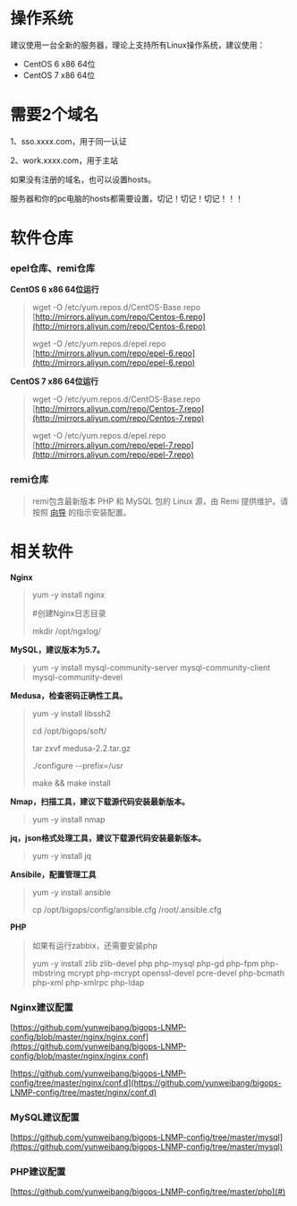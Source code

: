 # 操作系统

建议使用一台全新的服务器，理论上支持所有Linux操作系统，建议使用：

* CentOS 6 x86 64位
* CentOS 7 x86 64位

# 需要2个域名

1、sso.xxxx.com，用于同一认证

2、work.xxxx.com，用于主站

如果没有注册的域名，也可以设置hosts。

服务器和你的pc电脑的hosts都需要设置，切记！切记！切记！！！

# 软件仓库

### epel仓库、remi仓库

**CentOS 6 x86 64位运行**

> wget -O /etc/yum.repos.d/CentOS-Base.repo [http://mirrors.aliyun.com/repo/Centos-6.repo](http://mirrors.aliyun.com/repo/Centos-6.repo)
>
> wget -O /etc/yum.repos.d/epel.repo [http://mirrors.aliyun.com/repo/epel-6.repo](http://mirrors.aliyun.com/repo/epel-6.repo)

**CentOS 7 x86 64位运行**

> wget -O /etc/yum.repos.d/CentOS-Base.repo [http://mirrors.aliyun.com/repo/Centos-7.repo](http://mirrors.aliyun.com/repo/Centos-7.repo)
>
> wget -O /etc/yum.repos.d/epel.repo [http://mirrors.aliyun.com/repo/epel-7.repo](http://mirrors.aliyun.com/repo/epel-7.repo)

### **remi仓库**

> remi包含最新版本 PHP 和 MySQL 包的 Linux 源，由 Remi 提供维护。请按照 [向导](https://rpms.remirepo.net/wizard/ "向导") 的指示安装配置。

# 相关软件

**Nginx**

> yum -y install nginx
>
> \#创建Nginx日志目录
>
> mkdir /opt/ngxlog/

**MySQL，建议版本为5.7。**

> yum -y install mysql-community-server mysql-community-client mysql-community-devel

**Medusa，检查密码正确性工具。**

> yum -y install libssh2
>
> cd /opt/bigops/soft/
>
> tar zxvf medusa-2.2.tar.gz
>
> ./configure --prefix=/usr
>
> make && make install

**Nmap，扫描工具，建议下载源代码安装最新版本。**

> yum -y install nmap

**jq，json格式处理工具，建议下载源代码安装最新版本。**

> yum -y install jq

**Ansibile，配置管理工具**

> yum -y install ansible
>
> cp /opt/bigops/config/ansible.cfg /root/.ansible.cfg

**PHP**

> 如果有运行zabbix，还需要安装php
>
> yum -y install zlib zlib-devel php php-mysql php-gd php-fpm php-mbstring mcrypt php-mcrypt openssl-devel pcre-devel php-bcmath php-xml php-xmlrpc php-ldap

### Nginx**建议配置**

[https://github.com/yunweibang/bigops-LNMP-config/blob/master/nginx/nginx.conf](https://github.com/yunweibang/bigops-LNMP-config/blob/master/nginx/nginx.conf)

[https://github.com/yunweibang/bigops-LNMP-config/tree/master/nginx/conf.d](https://github.com/yunweibang/bigops-LNMP-config/tree/master/nginx/conf.d)

### MySQL**建议配置**

[https://github.com/yunweibang/bigops-LNMP-config/tree/master/mysql](https://github.com/yunweibang/bigops-LNMP-config/tree/master/mysql)

### PHP**建议配置**

[https://github.com/yunweibang/bigops-LNMP-config/tree/master/php](#)

